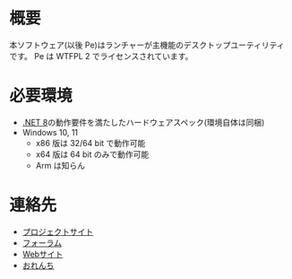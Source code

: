 # 概要

本ソフトウェア(以後 Pe)はランチャーが主機能のデスクトップユーティリティです。 Pe は WTFPL 2 でライセンスされています。

# 必要環境

* [.NET 8](https://dotnet.microsoft.com/download/dotnet/8.0)の動作要件を満たしたハードウェアスペック(環境自体は同梱)
* Windows 10, 11
	* x86 版は 32/64 bit で動作可能
	* x64 版は 64 bit のみで動作可能
	* Arm は知らん

# 連絡先

* [プロジェクトサイト](https://github.com/sk-0520/Pe)
* [フォーラム](https://github.com/sk-0520/Pe/discussions)
* [Webサイト](https://pe.content-type-text.org)
* [おれんち](https://content-type-text.org)

